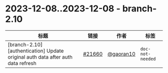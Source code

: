 # 2023-12-08..2023-12-08 - branch-2.10
| 标题 | 链接 | 作者 | 标签 |
| - | :--: | :--: | - |
| [branch-2.10][authentication] Update original auth data after auth data refresh | [#21660](https://github.com/apache/pulsar/pull/21660) | [@gaoran10](https://github.com/gaoran10) | `doc-not-needed`  | 
